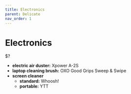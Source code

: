 ```yaml
---
title: Electronics
parent: Delicate
nav_order: 1
---
```

# Electronics

$?

- **electric air duster:** Xpower A-2S
- **laptop cleaning brush:** OXO Good Grips Sweep & Swipe
- **screen cleaner** 
	- **standard:** Whoosh!
	- **portable:** YTT
